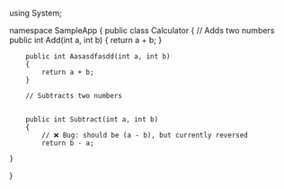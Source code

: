 using System;

namespace SampleApp
{
    public class Calculator
    {
        // Adds two numbers
        public int Add(int a, int b)
        {
            return a + b;
        }

        public int Aasasdfasdd(int a, int b)
        {
            return a + b;
        }
        
        // Subtracts two numbers

        
        public int Subtract(int a, int b)
        {
            // ❌ Bug: should be (a - b), but currently reversed
            return b - a;
        
    }
}
